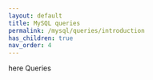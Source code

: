 ```yaml
---
layout: default
title: MySQL queries
permalink: /mysql/queries/introduction
has_children: true
nav_order: 4
---
```


here Queries
